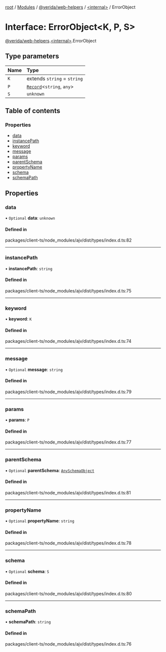 [root](../README.md) / [Modules](../modules.md) / [@verida/web-helpers](../modules/verida_web_helpers.md) / [<internal\>](../modules/verida_web_helpers._internal_.md) / ErrorObject

# Interface: ErrorObject<K, P, S\>

[@verida/web-helpers](../modules/verida_web_helpers.md).[<internal\>](../modules/verida_web_helpers._internal_.md).ErrorObject

## Type parameters

| Name | Type |
| :------ | :------ |
| `K` | extends `string` = `string` |
| `P` | [`Record`](../modules/verida_web_helpers._internal_.md#record)<`string`, `any`\> |
| `S` | `unknown` |

## Table of contents

### Properties

- [data](verida_web_helpers._internal_.ErrorObject.md#data)
- [instancePath](verida_web_helpers._internal_.ErrorObject.md#instancepath)
- [keyword](verida_web_helpers._internal_.ErrorObject.md#keyword)
- [message](verida_web_helpers._internal_.ErrorObject.md#message)
- [params](verida_web_helpers._internal_.ErrorObject.md#params)
- [parentSchema](verida_web_helpers._internal_.ErrorObject.md#parentschema)
- [propertyName](verida_web_helpers._internal_.ErrorObject.md#propertyname)
- [schema](verida_web_helpers._internal_.ErrorObject.md#schema)
- [schemaPath](verida_web_helpers._internal_.ErrorObject.md#schemapath)

## Properties

### data

• `Optional` **data**: `unknown`

#### Defined in

packages/client-ts/node_modules/ajv/dist/types/index.d.ts:82

___

### instancePath

• **instancePath**: `string`

#### Defined in

packages/client-ts/node_modules/ajv/dist/types/index.d.ts:75

___

### keyword

• **keyword**: `K`

#### Defined in

packages/client-ts/node_modules/ajv/dist/types/index.d.ts:74

___

### message

• `Optional` **message**: `string`

#### Defined in

packages/client-ts/node_modules/ajv/dist/types/index.d.ts:79

___

### params

• **params**: `P`

#### Defined in

packages/client-ts/node_modules/ajv/dist/types/index.d.ts:77

___

### parentSchema

• `Optional` **parentSchema**: [`AnySchemaObject`](../modules/verida_web_helpers._internal_.md#anyschemaobject)

#### Defined in

packages/client-ts/node_modules/ajv/dist/types/index.d.ts:81

___

### propertyName

• `Optional` **propertyName**: `string`

#### Defined in

packages/client-ts/node_modules/ajv/dist/types/index.d.ts:78

___

### schema

• `Optional` **schema**: `S`

#### Defined in

packages/client-ts/node_modules/ajv/dist/types/index.d.ts:80

___

### schemaPath

• **schemaPath**: `string`

#### Defined in

packages/client-ts/node_modules/ajv/dist/types/index.d.ts:76
